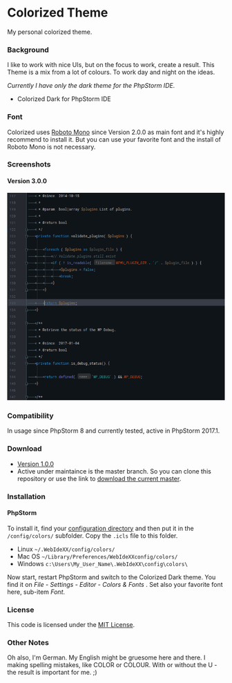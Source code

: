 # Colorized Theme
My personal colorized theme.

### Background
I like to work with nice UIs, but on the focus to work, create a result. This Theme is a mix from a lot of colours. To work day and night on the ideas.

_Currently I have only the dark theme for the PhpStorm IDE._

* Colorized Dark for PhpStorm IDE

### Font

Colorized uses [Roboto Mono](https://fonts.google.com/specimen/Roboto+Mono) since Version 2.0.0 as main font and it's highly recommend to install it. But you can use your favorite font and the install of Roboto Mono is not necessary.

### Screenshots

#### Version 3.0.0

![PHP Source in PhpStorm 2017.1](./screenshots/colorized-dark-php-v3.png)

### Compatibility
In usage since PhpStorm 8 and currently tested, active in PhpStorm 2017.1.

### Download

* [Version 1.0.0](https://github.com/bueltge/colorized-theme/releases/tag/1.0.0)
* Active under maintaince is the master branch. So you can clone this repository or use the link to [download the current master](https://github.com/bueltge/colorized-theme/archive/master.zip).

### Installation

#### PhpStorm
To install it, find your [configuration directory](http://www.jetbrains.com/phpstorm/webhelp/project-and-ide-settings.html) and then put it in the `/config/colors/` subfolder. Copy the `.icls` file to this folder.

* Linux `~/.WebIdeXX/config/colors/`
* Mac OS `~/Library/Preferences/WebIdeXXconfig/colors/`
* Windows `c:\Users\My_User_Name\.WebIdeXX\config\colors\`

Now start, restart PhpStorm and switch to the Colorized Dark theme. You find it on _File_ - _Settings_ - _Editor_ - _Colors & Fonts_ . Set also your favorite font here, sub-item _Font_.

### License

This code is licensed under the [MIT License](./LICENSE).

### Other Notes

Oh also, I'm German. My English might be gruesome here and there. I  making spelling mistakes, like COLOR or COLOUR. With or without the U - the result is important for me. ;)
